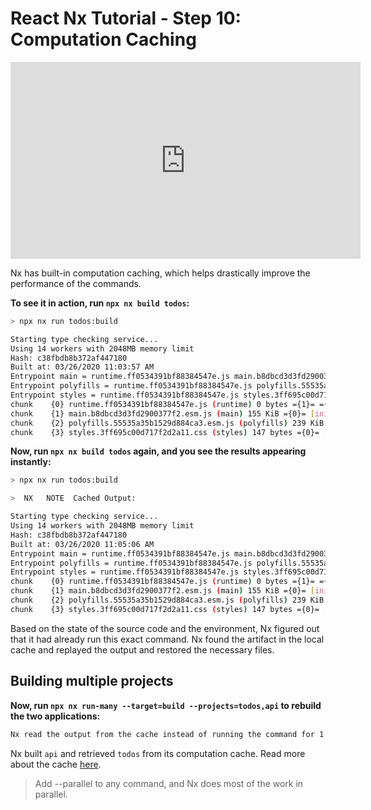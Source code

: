 # React Nx Tutorial - Step 10: Computation Caching

<iframe loading="lazy" width="560" height="315" src="https://www.youtube.com/embed/aNjvT3VX1Ts" frameborder="0" allow="accelerometer; autoplay; encrypted-media; gyroscope; picture-in-picture; fullscreen"></iframe>

Nx has built-in computation caching, which helps drastically improve the performance of the commands.

**To see it in action, run `npx nx build todos`:**

```bash
> npx nx run todos:build

Starting type checking service...
Using 14 workers with 2048MB memory limit
Hash: c38fbdb8b372af447180
Built at: 03/26/2020 11:03:57 AM
Entrypoint main = runtime.ff0534391bf88384547e.js main.b8dbcd3d3fd2900377f2.esm.js
Entrypoint polyfills = runtime.ff0534391bf88384547e.js polyfills.55535a35b1529d884ca3.esm.js
Entrypoint styles = runtime.ff0534391bf88384547e.js styles.3ff695c00d717f2d2a11.css
chunk    {0} runtime.ff0534391bf88384547e.js (runtime) 0 bytes ={1}= ={2}= ={3}= [entry] [rendered]
chunk    {1} main.b8dbcd3d3fd2900377f2.esm.js (main) 155 KiB ={0}= [initial] [rendered]
chunk    {2} polyfills.55535a35b1529d884ca3.esm.js (polyfills) 239 KiB ={0}= [initial] [rendered]
chunk    {3} styles.3ff695c00d717f2d2a11.css (styles) 147 bytes ={0}= [initial] [rendered]
```

**Now, run `npx nx build todos` again, and you see the results appearing instantly:**

```bash
> npx nx run todos:build

>  NX   NOTE  Cached Output:

Starting type checking service...
Using 14 workers with 2048MB memory limit
Hash: c38fbdb8b372af447180
Built at: 03/26/2020 11:05:06 AM
Entrypoint main = runtime.ff0534391bf88384547e.js main.b8dbcd3d3fd2900377f2.esm.js
Entrypoint polyfills = runtime.ff0534391bf88384547e.js polyfills.55535a35b1529d884ca3.esm.js
Entrypoint styles = runtime.ff0534391bf88384547e.js styles.3ff695c00d717f2d2a11.css
chunk    {0} runtime.ff0534391bf88384547e.js (runtime) 0 bytes ={1}= ={2}= ={3}= [entry] [rendered]
chunk    {1} main.b8dbcd3d3fd2900377f2.esm.js (main) 155 KiB ={0}= [initial] [rendered]
chunk    {2} polyfills.55535a35b1529d884ca3.esm.js (polyfills) 239 KiB ={0}= [initial] [rendered]
chunk    {3} styles.3ff695c00d717f2d2a11.css (styles) 147 bytes ={0}= [initial] [rendered]
```

Based on the state of the source code and the environment, Nx figured out that it had already run this exact command. Nx found the artifact in the local cache and replayed the output and restored the necessary files.

## Building multiple projects

**Now, run `npx nx run-many --target=build --projects=todos,api` to rebuild the two applications:**

```bash
Nx read the output from the cache instead of running the command for 1 out of 2 projects.
```

Nx built `api` and retrieved `todos` from its computation cache. Read more about the cache [here](/using-nx/caching).

> Add --parallel to any command, and Nx does most of the work in parallel.
